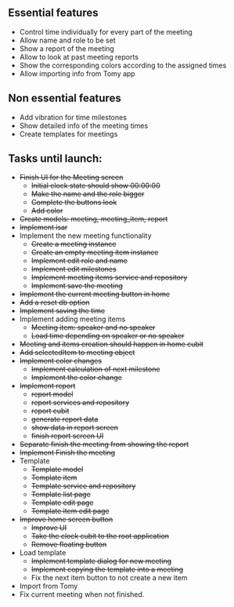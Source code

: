 ## Essential features

- Control time individually for every part of the meeting
- Allow name and role to be set
- Show a report of the meeting
- Allow to look at past meeting reports
- Show the corresponding colors according to the assigned times
- Allow importing info from Tomy app

## Non essential features

- Add vibration for time milestones
- Show detailed info of the meeting times
- Create templates for meetings


## Tasks until launch:

- ~~Finish UI for the Meeting screen~~
    - ~~Initial clock state should show 00:00:00~~
    - ~~Make the name and the role bigger~~
    - ~~Complete the buttons look~~
    - ~~Add color~~
- ~~Create models: meeting, meeting_item, report~~
- ~~Implement isar~~
- Implement the new meeting functionality
    - ~~Create a meeting instance~~
    - ~~Create an empty meeting item instance~~
    - ~~Implement edit role and name~~
    - ~~Implement edit milestones~~
    - ~~Implement meeting items service and repository~~
    - ~~Implement save the meeting~~
- ~~Implement the current meeting button in home~~
- ~~Add a reset db option~~
- ~~Implement saving the time~~
- Implement adding meeting items
    - ~~Meeting item: speaker and no speaker~~
    - ~~Load time depending on speaker or no speaker~~
- ~~Meeting and items creation should happen in home cubit~~
- ~~Add selectedItem to meeting object~~
- ~~Implement color changes~~
    - ~~Implement calculation of next milestone~~
    - ~~Implement the color change~~
- ~~Implement report~~
    - ~~report model~~
    - ~~report services and repository~~
    - ~~report cubit~~
    - ~~generate report data~~
    - ~~show data in report screen~~
    - ~~finish report screen UI~~
- ~~Separate finish the meeting from showing the report~~
- ~~Implement Finish the meeting~~
- Template
    - ~~Template model~~
    - ~~Template item~~
    - ~~Template service and repository~~
    - ~~Template list page~~
    - ~~Template edit page~~
    - ~~Template item edit page~~
- ~~Improve home screen button~~
    - ~~Improve UI~~
    - ~~Take the clock cubit to the root application~~
    - ~~Remove floating button~~
- Load template
    - ~~Implement template dialog for new meeting~~
    - ~~Implement copying the template into a meeting~~
    - Fix the next item button to not create a new item
- Import from Tomy
- Fix current meeting when not finished.